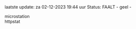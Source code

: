laatste update: 
za 02-12-2023 19:44   uur 
Status: FAALT - geel - 
<div class="service Y">microstation</div><div class="service G">httpstat</div>